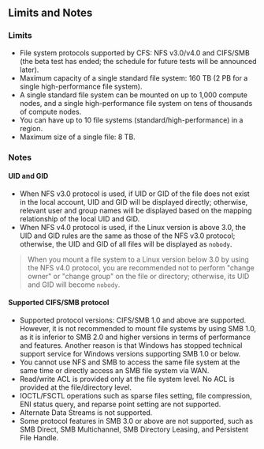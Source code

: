 ## Limits and Notes
### Limits

- File system protocols supported by CFS: NFS v3.0/v4.0 and CIFS/SMB (the beta test has ended; the schedule for future tests will be announced later).
- Maximum capacity of a single standard file system: 160 TB (2 PB for a single high-performance file system).
- A single standard file system can be mounted on up to 1,000 compute nodes, and a single high-performance file system on tens of thousands of compute nodes.
- You can have up to 10 file systems (standard/high-performance) in a region.
- Maximum size of a single file: 8 TB.


### Notes
#### UID and GID

- When NFS v3.0 protocol is used, if UID or GID of the file does not exist in the local account, UID and GID will be displayed directly; otherwise, relevant user and group names will be displayed based on the mapping relationship of the local UID and GID.
- When NFS v4.0 protocol is used, if the Linux version is above 3.0, the UID and GID rules are the same as those of the NFS v3.0 protocol; otherwise, the UID and GID of all files will be displayed as `nobody`.

> When you mount a file system to a Linux version below 3.0 by using the NFS v4.0 protocol, you are recommended not to perform "change owner" or "change group" on the file or directory; otherwise, its UID and GID will become `nobody`.


#### Supported CIFS/SMB protocol
- Supported protocol versions: CIFS/SMB 1.0 and above are supported. However, it is not recommended to mount file systems by using SMB 1.0, as it is inferior to SMB 2.0 and higher versions in terms of performance and features. Another reason is that Windows has stopped technical support service for Windows versions supporting SMB 1.0 or below.
- You cannot use NFS and SMB to access the same file system at the same time or directly access an SMB file system via WAN.
- Read/write ACL is provided only at the file system level. No ACL is provided at the file/directory level.
- IOCTL/FSCTL operations such as sparse files setting, file compression, ENI status query, and reparse point setting are not supported.
- Alternate Data Streams is not supported.
- Some protocol features in SMB 3.0 or above are not supported, such as SMB Direct, SMB Multichannel, SMB Directory Leasing, and Persistent File Handle.
 <!--
 * Attributes not supported by NFS v4.0 include FATTR4_MIMETYPE, FATTR4_QUOTA_AVAIL_HARD, FATTR4_QUOTA_AVAIL_SOFT, FATTR4_QUOTA_USED, FATTR4_TIME_BACKUP, and FATTR4_TIME_CREATE. If these attributes are attempted, an `NFS4ERR_ATTRNOTSUPP` error will be displayed on the client.
 * OPs not supported by NFS v4.0 include OP_DELEGPURGE, OP_DELEGRETURN, and NFS4_OP_OPENATTR. If these OPs are attempted, an `NFS4ERR_NOTSUPP` error will be displayed on the client.
 * Currently, NFS v4 does not support the lock and delegation features.
 -->
